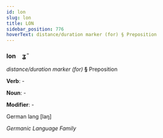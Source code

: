 ```yaml
---
id: lon
slug: lon
title: LON
sidebar_position: 776
hoverText: distance/duration marker (for) § Preposition
---
```


### lon&emsp;<span kind="abugida">ʓ̃</span>

*distance/duration marker (for)* **§** Preposition

**Verb**: -

**Noun**: -

**Modifier**: -

German lang [laŋ]

*Germanic Language Family*